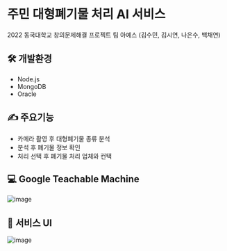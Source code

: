# 주민 대형폐기물 처리 AI 서비스
  2022 동국대학교 창의문제해결 프로젝트 
  팀 아예스 (김수민, 김시연, 나은수, 백채연)


## 🛠️ 개발환경
- Node.js
- MongoDB
- Oracle

## ✍️ 주요기능
- 카메라 촬영 후 대형폐기물 종류 분석
- 분석 후 폐기물 정보 확인
- 처리 선택 후 폐기물 처리 업체와 컨택

## 💻 Google Teachable Machine
![image](https://user-images.githubusercontent.com/77263479/192004873-122c9e2a-62b9-494b-80e3-61686a1417fe.png)

## 📱 서비스 UI 
![image](https://user-images.githubusercontent.com/77263479/192005540-f6f47e80-8784-4bc0-af5f-7864e02cdaa1.png)
